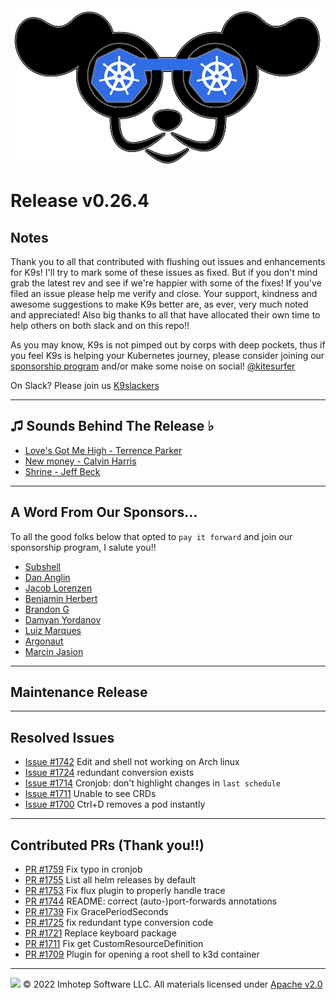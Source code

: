 <img src="https://raw.githubusercontent.com/derailed/k9s/master/assets/k9s.png" align="center" width="800" height="auto"/>

# Release v0.26.4

## Notes

Thank you to all that contributed with flushing out issues and enhancements for K9s! I'll try to mark some of these issues as fixed. But if you don't mind grab the latest rev and see if we're happier with some of the fixes! If you've filed an issue please help me verify and close. Your support, kindness and awesome suggestions to make K9s better are, as ever, very much noted and appreciated! Also big thanks to all that have allocated their own time to help others on both slack and on this repo!!

As you may know, K9s is not pimped out by corps with deep pockets, thus if you feel K9s is helping your Kubernetes journey, please consider joining our [sponsorship program](https://github.com/sponsors/derailed) and/or make some noise on social! [@kitesurfer](https://twitter.com/kitesurfer)

On Slack? Please join us [K9slackers](https://join.slack.com/t/k9sers/shared_invite/enQtOTA5MDEyNzI5MTU0LWQ1ZGI3MzliYzZhZWEyNzYxYzA3NjE0YTk1YmFmNzViZjIyNzhkZGI0MmJjYzhlNjdlMGJhYzE2ZGU1NjkyNTM)

---

## ♫ Sounds Behind The Release ♭

* [Love's Got Me High - Terrence Parker](https://www.youtube.com/watch?v=1KuLU6lpMT8)
* [New money - Calvin Harris](https://www.youtube.com/watch?v=TUVw1PTO6Sc)
* [Shrine - Jeff Beck](https://www.youtube.com/watch?v=-zBtluqp8l8)

---

## A Word From Our Sponsors...

To all the good folks below that opted to `pay it forward` and join our sponsorship program, I salute you!!

* [Subshell](https://github.com/subshell)
* [Dan Anglin](https://github.com/dananglin)
* [Jacob Lorenzen](https://github.com/Jaxwood)
* [Benjamin Herbert](https://github.com/BenjaminHerbert)
* [Brandon G](https://github.com/gannicottb)
* [Damyan Yordanov](https://github.com/damyan)
* [Luiz Marques](https://github.com/luizfnunesmarques)
* [Argonaut](https://github.com/argonautdev)
* [Marcin Jasion](https://github.com/mjasion)

---

## Maintenance Release

---

## Resolved Issues

* [Issue #1742](https://github.com/zloom/k9s/issues/1742) Edit and shell not working on Arch linux
* [Issue #1724](https://github.com/zloom/k9s/issues/1724) redundant conversion exists
* [Issue #1714](https://github.com/zloom/k9s/issues/1714) Cronjob: don't highlight changes in `last schedule`
* [Issue #1711](https://github.com/zloom/k9s/issues/1711) Unable to see CRDs
* [Issue #1700](https://github.com/zloom/k9s/issues/1700) Ctrl+D removes a pod instantly

---

## Contributed PRs (Thank you!!)

* [PR #1759](https://github.com/zloom/k9s/pull/1759) Fix typo in cronjob
* [PR #1755](https://github.com/zloom/k9s/pull/1755) List all helm releases by default
* [PR #1753](https://github.com/zloom/k9s/pull/1753) Fix flux plugin to properly handle trace
* [PR #1744](https://github.com/zloom/k9s/pull/1744) README: correct (auto-)port-forwards annotations
* [PR #1739](https://github.com/zloom/k9s/pull/1739) Fix GracePeriodSeconds
* [PR #1725](https://github.com/zloom/k9s/pull/1725) fix redundant type conversion code
* [PR #1721](https://github.com/zloom/k9s/pull/1721) Replace keyboard package
* [PR #1711](https://github.com/zloom/k9s/pull/1711) Fix get CustomResourceDefinition
* [PR #1709](https://github.com/zloom/k9s/pull/1709) Plugin for opening a root shell to k3d container

---

<img src="https://raw.githubusercontent.com/derailed/k9s/master/assets/imhotep_logo.png" width="32" height="auto"/> © 2022 Imhotep Software LLC. All materials licensed under [Apache v2.0](http://www.apache.org/licenses/LICENSE-2.0)
